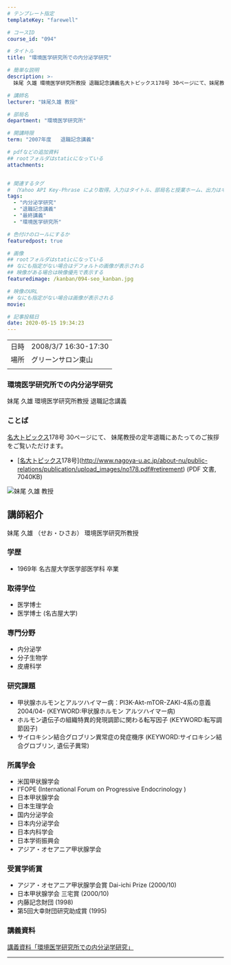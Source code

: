 ```yaml
---
# テンプレート指定
templateKey: "farewell"

# コースID
course_id: "094"

# タイトル
title: "環境医学研究所での内分泌学研究"

# 簡単な説明
description: >-
  妹尾 久雄 環境医学研究所教授 退職記念講義名大トピックス178号 30ページにて、妹尾教授の定年退職にあたってのご挨拶をご覧いただけます。* [名大トピックス178号](http://www.nagoya-u.ac.jp/about-nu/public-relations/publication/upload_images/no178.pdf#retirement) (PDF ....

# 講師名
lecturer: "妹尾久雄 教授"

# 部局名
department: "環境医学研究所"

# 開講時限
term: "2007年度	退職記念講義"

# pdfなどの追加資料
## rootフォルダはstaticになっている
attachments:


# 関連するタグ
# （Yahoo API Key-Phrase により取得。入力はタイトル、部局名と授業ホーム、出力はキーフレーズ（tags））
tags:
  - "内分泌学研究"
  - "退職記念講義"
  - "最終講義"
  - "環境医学研究所"

# 色付けのロールにするか
featuredpost: true

# 画像
## rootフォルダはstaticになっている
## なにも指定がない場合はデフォルトの画像が表示される
## 映像がある場合は映像優先で表示する
featuredimage: /kanban/094-seo_kanban.jpg

# 映像のURL
## なにも指定がない場合は画像が表示される
movie: 

# 記事投稿日
date: 2020-05-15 19:34:23
---
```


|   |   |
|---|---|
| 日時 | 2008/3/7  16:30-17:30 |
| 場所 | グリーンサロン東山 |
|   |   |


### 環境医学研究所での内分泌学研究

妹尾 久雄 環境医学研究所教授 退職記念講義

### ことば

[名大トピックス](http://www.nagoya-u.ac.jp/about-nu/public-relations/publication/topics-archive.html)178号 30ページにて、
妹尾教授の定年退職にあたってのご挨拶をご覧いただけます。

* [[名大トピックス](http://www.nagoya-u.ac.jp/about-nu/public-relations/publication/topics-archive.html)178号](http://www.nagoya-u.ac.jp/about-nu/public-relations/publication/upload_images/no178.pdf#retirement) (PDF 文書, 7040KB)


![妹尾 久雄 教授](https://ocw.nagoya-u.jp/files/94/seo_kao.jpg)  

## 講師紹介

妹尾 久雄 （せお・ひさお） 環境医学研究所教授 

### 学歴

  * 1969年  名古屋大学医学部医学科 卒業

### 取得学位

  * 医学博士
  * 医学博士 (名古屋大学)

### 専門分野

  * 内分泌学
  * 分子生物学
  * 皮膚科学

### 研究課題

  * 甲状腺ホルモンとアルツハイマー病：PI3K-Akt-mTOR-ZAKI-4系の意義 2004/04- (KEYWORD:甲状腺ホルモン アルツハイマー病)
  * ホルモン遺伝子の組織特異的発現調節に関わる転写因子 (KEYWORD:転写調節因子)
  * サイロキシン結合グロブリン異常症の発症機序 (KEYWORD:サイロキシン結合グロブリン, 遺伝子異常)

### 所属学会

  * 米国甲状腺学会
  * I'FOPE (International Forum on Progressive Endocrinology )
  * 日本甲状腺学会
  * 日本生理学会 
  * 国内分泌学会
  * 日本内分泌学会
  * 日本内科学会
  * 日本学術振興会
  * アジア・オセアニア甲状腺学会

### 受賞学術賞

  * アジア・オセアニア甲状腺学会賞 Dai-ichi Prize (2000/10)
  * 日本甲状腺学会 三宅賞 (2000/10)
  * 内藤記念財団 (1998)
  * 第5回大幸財団研究助成賞 (1995)


### 講義資料

[講義資料「環境医学研究所での内分泌学研究」](https://ocw.nagoya-u.jp/files/94/seo_lect.pdf) 


-----
